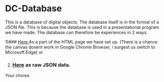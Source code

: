 # DC-Database

This is a database of digital objects.
The database itself is in the format of a JSON file. This is because the database is used in a presentational program we have made.
The database can therefore be experiences in 2 ways.

1)### [Here ](https://htmlpreview.github.io/?https://github.com/martinskodt/DC-Database/blob/master/content/art/03.html)As a part of the HTML page we have set up.  (There is a chance the canvas dosent work in Google Chrome Browser, i surgest us switch to Microsoft Edge)
or

2) ### [Here](https://github.com/martinskodt/DC-Database/blob/master/content/art/img/03/migraneHTML/DOsheet2.json) as raw JSON data. 

Your choise.




